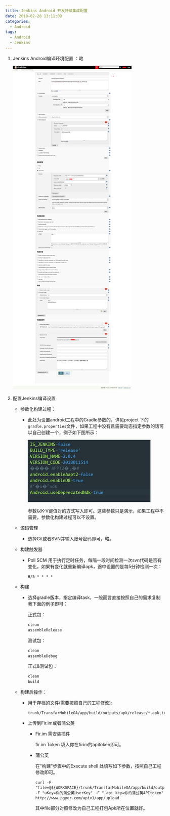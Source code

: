 ```yaml
---
title: Jenkins Android 开发持续集成配置
date: 2018-02-28 13:11:09
categories:
  - Android
tags:
  - Android
  - Jenkins
---
```



1. Jenkins Android编译环境配置 ：略
  
   ![](https://raw.githubusercontent.com/hienao/hienao.github.io/blog_img/img/20190116102943.png)

2. 配置Jenkins编译设置

   - 参数化构建过程：

     - 此处为设置android工程中的Gradle参数的，详见project 下的`gradle.properties`文件，如果工程中没有且需要动态指定参数的话可以自己创建一个，例子如下图所示：

       ![](https://raw.githubusercontent.com/hienao/hienao.github.io/blog_img/img/20190116102709.png)

       参数以K-V键值对的方式写入即可。这些参数只是演示，如果工程中不需要，参数化构建过程可以不设置。

   - 源码管理

     - 选择Git或者SVN并输入账号密码即可，略。

   - 构建触发器

     - Poll SCM 用于执行定时任务，每隔一段时间检测一次svn代码是否有变化，如果有变化就重新编译apk，途中设置的是每5分钟检测一次：

       ```shell
       H/5 * * * *
       ```

   - 构建

     - 选择gradle版本，指定编译task，一般而言直接按照自己的需求复制我下面的例子即可：

       正式包：

       ```groovy
       clean 
       assembleRelease
       ```

       测试包：

       ```groovy
       clean 
       assembleDebug
       ```

       正式&测试包：

       ```groovy
       clean 
       build
       
       ```

   - 构建后操作：

     - 用于存档的文件(需要按照自己的工程修改):

       ```
       trunk/TransfarMobileOA/app/build/outputs/apk/release/*.apk,trunk/TransfarMobileOA/app/build/outputs/mapping/**/mapping.txt
       ```

     - 上传到Fir.im或者蒲公英

       - Fir.im  需安装插件

         fir.im Token  填入你在firim的apitoken即可。

       - 蒲公英

         在"构建"步骤中的Execute shell 处填写如下参数，按照自己工程修改即可。

         ```shell
         curl -F "file=@${WORKSPACE}/trunk/TransfarMobileOA/app/build/outputs/apk/debug/transfar_oa_debug.apk" -F "uKey=你的蒲公英UserKey" -F "_api_key=你的蒲公英APItoken" http://www.pgyer.com/apiv1/app/upload
         ```

         其中file部分对照修改为自己工程打包Apk所在位置就好。
